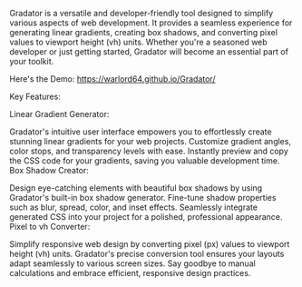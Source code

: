 Gradator is a versatile and developer-friendly tool designed to simplify various aspects of web development. It provides a seamless experience for generating linear gradients, creating box shadows, and converting pixel values to viewport height (vh) units. Whether you're a seasoned web developer or just getting started, Gradator will become an essential part of your toolkit.

Here's the Demo: https://warlord64.github.io/Gradator/

Key Features:

Linear Gradient Generator:

Gradator's intuitive user interface empowers you to effortlessly create stunning linear gradients for your web projects.
Customize gradient angles, color stops, and transparency levels with ease.
Instantly preview and copy the CSS code for your gradients, saving you valuable development time.
Box Shadow Creator:

Design eye-catching elements with beautiful box shadows by using Gradator's built-in box shadow generator.
Fine-tune shadow properties such as blur, spread, color, and inset effects.
Seamlessly integrate generated CSS into your project for a polished, professional appearance.
Pixel to vh Converter:

Simplify responsive web design by converting pixel (px) values to viewport height (vh) units.
Gradator's precise conversion tool ensures your layouts adapt seamlessly to various screen sizes.
Say goodbye to manual calculations and embrace efficient, responsive design practices.
